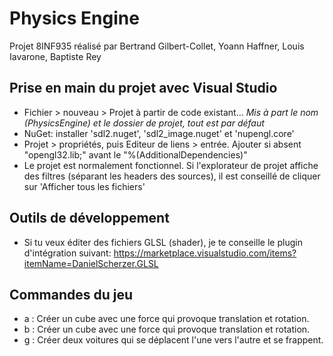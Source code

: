 # Physics Engine
Projet 8INF935 réalisé par Bertrand Gilbert-Collet, Yoann Haffner, Louis Iavarone, Baptiste Rey

## Prise en main du projet avec Visual Studio
+ Fichier > nouveau > Projet à partir de code existant... *Mis à part le nom (PhysicsEngine) et le dossier de projet, tout est par défaut*
+ NuGet: installer 'sdl2.nuget', 'sdl2_image.nuget' et 'nupengl.core'
+ Projet > propriétés, puis Editeur de liens > entrée. Ajouter si absent "opengl32.lib;" avant le "%(AdditionalDependencies)"
+ Le projet est normalement fonctionnel. Si l'explorateur de projet affiche des filtres (séparant les headers des sources), il est conseillé de cliquer sur 'Afficher tous les fichiers'

## Outils de développement
+ Si tu veux éditer des fichiers GLSL (shader), je te conseille le plugin d'intégration suivant: https://marketplace.visualstudio.com/items?itemName=DanielScherzer.GLSL

## Commandes du jeu
+ a : Créer un cube avec une force qui provoque translation et rotation.
+ b : Créer un cube avec une force qui provoque translation et rotation.
+ g : Créer deux voitures qui se déplacent l'une vers l'autre et se frappent.
